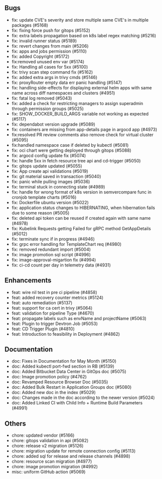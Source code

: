 ## Bugs
- fix: update CVE's severity and store multiple same CVE's in multiple packages (#5168)
- fix: fixing force push for gitops (#5152)
- fix: extra labels propagation based on k8s label regex matching (#5216)
- fix: invalid runner status (#5189)
- fix: revert changes from main (#5206)
- fix: apps and jobs permission (#5110)
- fix: added Copyright (#5172)
- fix:removed unused env var (#5174)
- fix: Handling all cases for 5xx (#5100)
- fix: trivy scan step command fix (#5162)
- fix: added extra args in trivy cmds (#5146)
- fix: proxyRouter empty data err panic handling (#5147)
- fix: handling side-effects for displaying external helm apps with same name across diff namespaces and clusters (#4951)
- fix: fatal log removed (#5043)
- fix: added a check for restricting managers to assign superadmin through permission groups (#5025)
- fix: SHOW_DOCKER_BUILD_ARGS variable not working as expected (#5117)
- fix: dependabot version upgrade (#5089)
- fix: containers are missing from app-details page in argocd app  (#4973)
- fix:resolved PR review comments also remove check for virtual cluster (#5095)
- fix:handled namespace case if deleted by kubectl (#5081)
- fix: oci chart were getting deployed through gitops (#5088)
- fix: argocd config update fix (#5074)
- fix: handle 5xx in fetch resource tree api and cd-trigger (#5050)
- fix: gitops update updated (#5055)
- fix: App create api validations (#5019)
- fix: git material saved in transaction (#5040)
- fix: panic while pulling images (#5036)
- fix: terminal stuck in connecting state (#4989)
- fix: handle for wrong format of k8s version in semvercompare func in cronjob template charts (#5016)
- fix: Dockerfile ubuntu version (#5022)
- fix: application status changes to HIBERNATING, when hibernation fails due to some reason (#5005)
- fix: deleted api token can be reused if created again with same name (#4978)
- fix: Kubelink Requests getting Failed for gRPC method GetAppDetails (#5012)
- fix: terminate sync if in progress  (#4946)
- fix: grpc error handling for TemplateChart req (#4980)
- fix: removed redundant import (#5004)
- fix: image promotion sql script (#4996)
- fix: image-approval-migartion fix (#4994)
- fix: ci-cd count per day in telemetry data (#4931)
## Enhancements
- feat: wire nil test in pre ci pipeline (#4858)
- feat: added recovery counter metrics (#5124)
- feat: auto remediation (#5137)
- feat: support for ca cert in trivy (#5064)
- feat: validation for pipeline Type (#4670)
- feat: propagate labels such as envName and projectName (#5063)
- feat: Plugin to trigger Devtron Job (#5053)
- feat: CD Trigger Plugin (#4810)
- feat: Introduction to feasibility in Deployment (#4862)
## Documentation
- doc: Fixes in Documentation for May Month (#5150)
- doc: Added kubectl port-fwd section in RB (#5139)
- doc: Added Bitbucket Data Center in GitOps doc (#5075)
- doc: Image promotion policy (#4762)
- doc: Revamped Resource Browser Doc (#5035)
- doc: Added Bulk Restart in Application Groups doc (#5080)
- doc: Added new doc in the index (#5029)
- doc: Changes made in the doc according to the newer version (#5024)
- doc: Added Linked CI with Child Info + Runtime Build Parameters (#4991)
## Others
- chore: updated vendor (#5166)
- chore: gitops validation in api (#5082)
- chore: release v2 migration (#5126)
- chore: migration update for remote connection config (#5113)
- chore: added sql for release and release channels (#4898)
- chore: resource scan migration (#4977)
- chore: image promotion migration (#4992)
- misc: uniform GitHub action (#5069)
